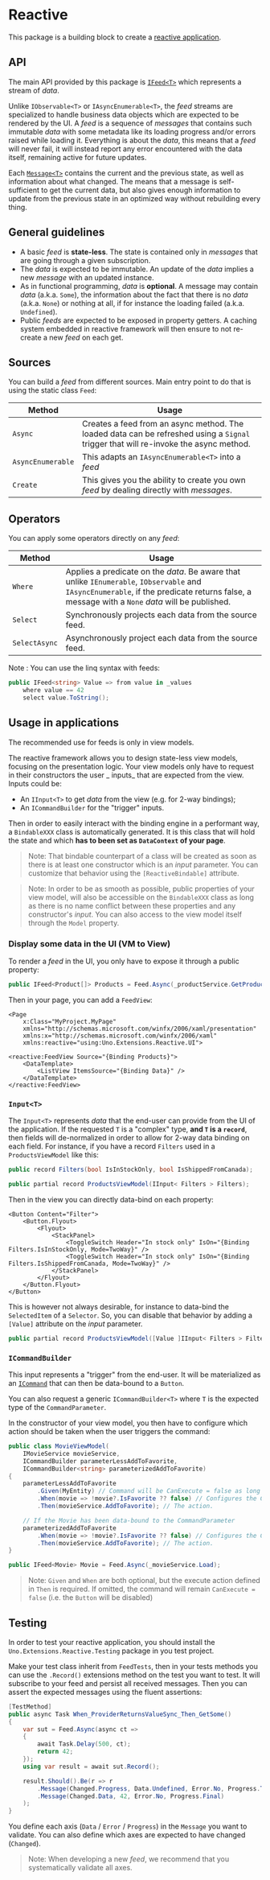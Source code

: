 # Reactive

This package is a building block to create a [reactive application](https://en.wikipedia.org/wiki/Reactive_programming).

## API
The main API provided by this package is [`IFeed<T>`](https://github.com/unoplatform/uno.extensions/blob/main/src/Uno.Extensions.Reactive/Core/IFeed.cs) which represents a stream of _data_.

Unlike `IObservable<T>` or `IAsyncEnumerable<T>`, the _feed_ streams are specialized to handle business data objects which are expected to be rendered by the UI. A _feed_ is a sequence of _messages_ that contains such immutable _data_ with some metadata like its loading progress and/or errors raised while loading it. Everything is about the _data_, this means that a _feed_ will never fail, it will instead report any error encountered with the data itself, remaining active for future updates.

Each [`Message<T>`](https://github.com/unoplatform/uno.extensions/blob/main/src/Uno.Extensions.Reactive/Core/Message.cs) contains the current and the previous state, as well as information about what changed. The means that a message is self-sufficient to get the current data, but also gives enough information to update from the previous state in an optimized way without rebuilding every thing.

## General guidelines

* A basic _feed_ is **state-less**. The state is contained only in _messages_ that are going through a given subscription.
* The _data_ is expected to be immutable. An update of the _data_ implies a new _message_ with an updated instance.
* As in functional programming, _data_ is **optional**. A message may contain _data_ (a.k.a. `Some`), the information about the fact that there is no _data_ (a.k.a. `None`) or nothing at all, if for instance the loading failed (a.k.a. `Undefined`).
* Public _feeds_ are expected to be exposed in property getters. A caching system embedded in reactive framework will then ensure to not re-create a new _feed_ on each get.

## Sources
You can build a _feed_ from different sources. Main entry point to do that is using the static class `Feed`:

| Method | Usage |
| ------ | ----- |
| `Async` | Creates a feed from an async method. The loaded data can be refreshed using a `Signal` trigger that will re-invoke the async method. |
| `AsyncEnumerable` | This adapts an `IAsyncEnumerable<T>` into a _feed_ |
| `Create` | This gives you the ability to create you own _feed_ by dealing directly with _messages_. |

## Operators
You can apply some operators directly on any _feed_:

| Method | Usage |
| ------ | ----- |
|`Where` | Applies a predicate on the _data_. Be aware that unlike `IEnumerable`, `IObservable` and `IAsyncEnumerable`, if the predicate returns false, a message with a `None` _data_ will be published. |
|`Select` | Synchronously projects each data from the source feed. |
|`SelectAsync` | Asynchronously project each data from the source feed. |

Note : You can use the linq syntax with feeds:
```csharp
public IFeed<string> Value => from value in _values
	where value == 42
	select value.ToString();
```

## Usage in applications

The recommended use for feeds is only in view models.

The reactive framework allows you to design state-less view models, focusing on the presentation logic. Your view models only have to request in their constructors the user _ inputs_ that are expected from the view. Inputs could be:
* An `IInput<T>` to get _data_ from the view (e.g. for 2-way bindings);
* An `ICommandBuilder` for the "trigger" inputs.

Then in order to easily interact with the binding engine in a performant way, a `BindableXXX` class is automatically generated. It is this class that will hold the state and which **has to been set as `DataContext` of your page**.

> Note: That bindable counterpart of a class will be created as soon as there is at least one constructor which is an  _input_ parameter. You can customize that behavior using the `[ReactiveBindable]` attribute.

> Note: In order to be as smooth as possible, public properties of your view model, will also be accessible on the `BindableXXX` class as long as there is no name conflict between these properties and any constructor's _input_. You can also access to the view model itself through the `Model` property.

### Display some data in the UI (VM to View)

To render a _feed_ in the UI, you only have to expose it through a public property:
```csharp
public IFeed<Product[]> Products = Feed.Async(_productService.GetProducts);
```

Then in your page, you can add a `FeedView`:
```xaml
<Page 
	x:Class="MyProject.MyPage"
	xmlns="http://schemas.microsoft.com/winfx/2006/xaml/presentation"
	xmlns:x="http://schemas.microsoft.com/winfx/2006/xaml"
	xmlns:reactive="using:Uno.Extensions.Reactive.UI">

<reactive:FeedView Source="{Binding Products}">
	<DataTemplate>
		<ListView ItemsSource="{Binding Data}" />
	</DataTemplate>
</reactive:FeedView>
```

### `Input<T>`

The `Input<T>` represents _data_ that the end-user can provide from the UI of the application. If the requested `T` is a "complex" type, **and `T` is a `record`**, then fields will de-normalized in order to allow for 2-way data binding on each field.
For instance, if you have a record `Filters` used in a `ProductsViewModel` like this:
```csharp
public record Filters(bool IsInStockOnly, bool IsShippedFromCanada);

public partial record ProductsViewModel(IInput< Filters > Filters);
```

Then in the view you can directly data-bind on each property:
```xaml
<Button Content="Filter">
	<Button.Flyout>
		<Flyout>
			<StackPanel>
				<ToggleSwitch Header="In stock only" IsOn="{Binding Filters.IsInStockOnly, Mode=TwoWay}" />
				<ToggleSwitch Header="In stock only" IsOn="{Binding Filters.IsShippedFromCanada, Mode=TwoWay}" />
			</StackPanel>
		</Flyout>
	</Button.Flyout>
</Button>
```

This is however not always desirable, for instance to data-bind the `SelectedItem` of a `Selector`. So, you can disable that behavior by adding a `[Value]` attribute on the _input_ parameter.
```csharp
public partial record ProductsViewModel([Value ]IInput< Filters > Filters);
```

### `ICommandBuilder`

This input represents a "trigger" from the end-user. It will be materialized as an [`ICommand`](https://docs.microsoft.com/en-us/uwp/api/windows.ui.xaml.input.icommand) that can then be data-bound to a `Button`.

You can also request a generic `ICommandBuilder<T>` where `T` is the expected type of the `CommandParameter`.

In the constructor of your view model, you then have to configure which action should be taken when the user triggers the command:
```csharp
public class MovieViewModel(
	IMovieService movieService,
	ICommandBuilder parameterLessAddToFavorite, 
	ICommandBuilder<string> parameterizedAddToFavorite)
{
	parameterLessAddToFavorite
		.Given(MyEntity) // Command will be CanExecute = false as long as the Movie feed didn’t get a value.
		.When(movie => !movie?.IsFavorite ?? false) // Configures the CanExecute
		.Then(movieService.AddToFavorite); // The action.

	// If the Movie has been data-bound to the CommandParameter
	parameterizedAddToFavorite
		.When(movie => !movie?.IsFavorite ?? false) // Configures the CanExecute
		.Then(movieService.AddToFavorite); // The action.
}

public IFeed<Movie> Movie = Feed.Async(_movieService.Load);

```

> Note: `Given` and `When` are both optional, but the execute action defined in `Then` is required. If omitted, the command will remain `CanExecute = false` (i.e. the `Button` will be disabled) 

## Testing

In order to test your reactive application, you should install the `Uno.Extensions.Reactive.Testing` package in you test project.

Make your test class inherit from `FeedTests`, then in your tests methods you can use the `.Record()` extensions method on the test you want to test. It will subscribe to your feed and persist all received messages. Then you can assert the expected messages using the fluent assertions:

```csharp
[TestMethod]
public async Task When_ProviderReturnsValueSync_Then_GetSome()
{
	var sut = Feed.Async(async ct =>
	{
		await Task.Delay(500, ct);
		return 42;
	});
	using var result = await sut.Record();

	result.Should().Be(r => r
		.Message(Changed.Progress, Data.Undefined, Error.No, Progress.Transient)
		.Message(Changed.Data, 42, Error.No, Progress.Final)
	);
}
```

You define each axis (`Data` / `Error` / `Progress`) in the `Message` you want to validate. You can also define which axes are expected to have changed (`Changed`).

> Note: When developing a new _feed_, we recommend that you systematically validate all axes.

